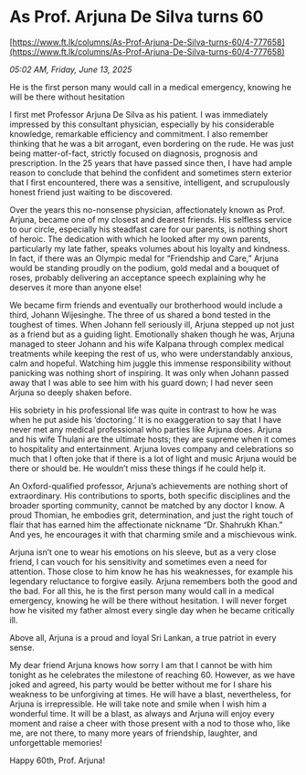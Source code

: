 # As Prof. Arjuna De Silva turns 60

[https://www.ft.lk/columns/As-Prof-Arjuna-De-Silva-turns-60/4-777658](https://www.ft.lk/columns/As-Prof-Arjuna-De-Silva-turns-60/4-777658)

*05:02 AM, Friday, June 13, 2025*

He is the first person many would call in a medical emergency, knowing he will be there without hesitation

I first met Professor Arjuna De Silva as his patient. I was immediately impressed by this consultant physician, especially by his considerable knowledge, remarkable efficiency and commitment. I also remember thinking that he was a bit arrogant, even bordering on the rude. He was just being matter-of-fact, strictly focused on diagnosis, prognosis and prescription. In the 25 years that have passed since then, I have had ample reason to conclude that behind the confident and sometimes stern exterior that I first encountered, there was a sensitive, intelligent, and scrupulously honest friend just waiting to be discovered.

Over the years this no-nonsense physician, affectionately known as Prof. Arjuna, became one of my closest and dearest friends. His selfless service to our circle, especially his steadfast care for our parents, is nothing short of heroic. The dedication with which he looked after my own parents, particularly my late father, speaks volumes about his loyalty and kindness. In fact, if there was an Olympic medal for “Friendship and Care,” Arjuna would be standing proudly on the podium, gold medal and a bouquet of roses, probably delivering an acceptance speech explaining why he deserves it more than anyone else!

We became firm friends and eventually our brotherhood would include a third, Johann Wijesinghe. The three of us shared a bond tested in the toughest of times. When Johann fell seriously ill, Arjuna stepped up not just as a friend but as a guiding light. Emotionally shaken though he was, Arjuna managed to steer Johann and his wife Kalpana through complex medical treatments while keeping the rest of us, who were understandably anxious, calm and hopeful. Watching him juggle this immense responsibility without panicking was nothing short of inspiring. It was only when Johann passed away that I was able to see him with his guard down; I had never seen Arjuna so deeply shaken before.

His sobriety in his professional life was quite in contrast to how he was when he put aside his ‘doctoring.’ It is no exaggeration to say that I have never met any medical professional who parties like Arjuna does. Arjuna and his wife Thulani are the ultimate hosts; they are supreme when it comes to hospitality and entertainment. Arjuna loves company and celebrations so much that I often joke that if there is a lot of light and music Arjuna would be there or should be. He wouldn’t miss these things if he could help it.

An Oxford-qualified professor, Arjuna’s achievements are nothing short of extraordinary. His contributions to sports, both specific disciplines and the broader sporting community, cannot be matched by any doctor I know. A proud Thomian, he embodies grit, determination, and just the right touch of flair that has earned him the affectionate nickname “Dr. Shahrukh Khan.” And yes, he encourages it with that charming smile and a mischievous wink.

Arjuna isn’t one to wear his emotions on his sleeve, but as a very close friend, I can vouch for his sensitivity and sometimes even a need for attention. Those close to him know he has his weaknesses, for example his legendary reluctance to forgive easily. Arjuna remembers both the good and the bad. For all this, he is the first person many would call in a medical emergency, knowing he will be there without hesitation. I will never forget how he visited my father almost every single day when he became critically ill.

Above all, Arjuna is a proud and loyal Sri Lankan, a true patriot in every sense.

My dear friend Arjuna knows how sorry I am that I cannot be with him tonight as he celebrates the milestone of reaching 60. However, as we have joked and agreed, his party would be better without me for I share his weakness to be unforgiving at times. He will have a blast, nevertheless, for Arjuna is irrepressible. He will take note and smile when I wish him a wonderful time. It will be a blast, as always and Arjuna will enjoy every moment and raise a cheer with those present with a nod to those who, like me, are not there, to many more years of friendship, laughter, and unforgettable memories!

Happy 60th, Prof. Arjuna!


